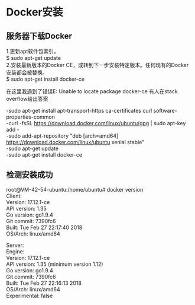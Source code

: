 # Docker安装

## 服务器下载Docker

1.更新apt软件包索引。</br>
$ sudo apt-get update</br>
2.安装最新版本的Docker CE，或转到下一步安装特定版本。任何现有的Docker安装都会被替换。</br>
$ sudo apt-get install docker-ce</br>

在这里我遇到了错误E: Unable to locate package docker-ce
有人在stack overflow给出答案

-sudo apt-get install apt-transport-https ca-certificates curl software-properties-common</br>
-curl -fsSL https://download.docker.com/linux/ubuntu/gpg | sudo apt-key add -</br>
-sudo add-apt-repository "deb [arch=amd64] https://download.docker.com/linux/ubuntu xenial stable"</br>
-sudo apt-get update</br>
-sudo apt-get install docker-ce

## 检测安装成功

root@VM-42-54-ubuntu:/home/ubuntu# docker version</br>
Client:</br>
 Version:   17.12.1-ce</br>
 API version:   1.35</br>
 Go version:    go1.9.4</br>
 Git commit:    7390fc6</br>
 Built: Tue Feb 27 22:17:40 2018</br>
 OS/Arch:   linux/amd64</br>

Server:</br>
 Engine:</br>
  Version:  17.12.1-ce</br>
  API version:  1.35 (minimum version 1.12)</br>
  Go version:   go1.9.4</br>
  Git commit:   7390fc6</br>
  Built:    Tue Feb 27 22:16:13 2018</br>
  OS/Arch:  linux/amd64</br>
  Experimental: false